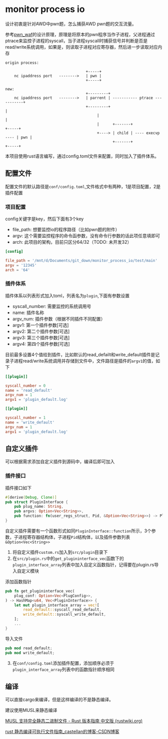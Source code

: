# monitor process io

设计初衷是针对AWD中pwn题，怎么捕获AWD pwn题的交互流量。

参考[pwn_waf](https://github.com/cnitlrt/pwn_waf)的设计原理，原理是将原本的pwn程序当作子进程，父进程通过ptrace来监控子进程的syscall，当子进程syscall时捕获信号并判断是否是read/write系统调用，如果是，则读取子进程对应寄存器，然后进一步读取对应内存

```
origin process:

									+-----+
	nc ipaddress port	-------->	| pwn | 
									+-----+

new:
									+---------+
	nc ipaddress port	-------->	| parrent | ----------- ptrace -----------+
									+---------+                               |
									     |                                    |
										 |      +-------+                  +-----+
										 +----> | child | ---- execvp ---- | pwn |
										        +-------+                  +-----+
```

本项目使用rust语言编写，通过config.toml文件来配置，同时加入了插件体系。

## 配置文件

配置文件的默认路径是`conf/config.toml`,文件格式中有两种，1是项目配置，2是插件配置

### 项目配置

config关键字是key，然后下面有3个key

- file_path: 想要监控io的程序路径（比如pwn题的附件）
- argv: 这个需要监控程序的命令函参数，没有命令行参数的话此项任意填即可
- arch: 此项目的架构，目前只区分64/32（TODO: 未开发32）

```toml
[config]

file_path = '/mnt/d/Documents/git_down/monitor_process_io/test/main'
argv = '12345'
arch = '64'
```

### 插件体系

插件体系以列表形式加入toml，列表名为`plugin`,下面有参数设置

- syscall_number: 需要监控的系统调用号
- name: 插件名称
- argv_num: 插件参数（根据不同插件不同配置）
- argv1: 第一个插件参数[可选]
- argv2: 第二个插件参数[可选]
- argv3: 第三个插件参数[可选]
- argv4: 第四个插件参数[可选]

目前最多设置4个值给到插件，比如默认的read_defailt和write_default插件是记录子进程read/write系统调用并存储到文件中，文件路径是插件的`argv1`的值，如下

```toml
[[plugin]]

syscall_number = 0
name = 'read_default'
argv_num = 1
argv1 = 'plugin_default.log'

[[plugin]]

syscall_number = 1
name = 'write_default'
argv_num = 1
argv1 = 'plugin_default.log'
```

## 自定义插件

可以根据需求添加自定义插件到源码中，编译后即可加入

### 插件接口

插件接口如下

```rust
#[derive(Debug, Clone)]
pub struct PluginInterface {
    pub plug_name: String,
    pub argvs: Option<Vec<String>>,
    pub function: fn(user_regs_struct, Pid, &Option<Vec<String>>) -> PluginStatus,
}
```

自定义插件需要有一个函数形式如同`PluginInterface::function`所示，3个参数，子进程寄存器结构体，子进程`Pid`结构体，以及插件参数列表`&Option<Vec<String>>`

1. 将自定义插件`custom.rs`加入到`src/plugin`目录下
2. 在`src/plugin.rs`中的`get_plugininterface_vec`函数下的`plugin_interface_array`列表中加入自定义函数指针，记得要在plugin.rs导入自定义模块

添加函数指针

```rust
pub fn get_plugininterface_vec(
    plug_conf: Option<Vec<PlugConfig>>,
) -> HashMap<u64, Vec<PluginInterface>> {
    let mut plugin_interface_array = vec![
        read_default::syscall_read_default,
        write_default::syscall_write_default,
    ];
    ...
}
```

导入文件

```rust
pub mod read_default;
pub mod write_default;
```
3. 在`conf/config.toml`添加插件配置，添加顺序必须于`plugin_interface_array`列表中的函数指针顺序相同

## 编译

可以直接cargo来编译，但是这样编译的不是静态编译。

建议使用MUSL来静态编译

[MUSL 支持完全静态二进制文件 - Rust 版本指南 中文版 (rustwiki.org)](https://rustwiki.org/zh-CN/edition-guide/rust-2018/platform-and-target-support/musl-support-for-fully-static-binaries.html)

[rust 静态编译可执行文件指南_castellan的博客-CSDN博客](https://blog.csdn.net/castellan/article/details/86063775)